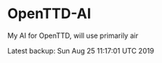 # OpenTTD-AI
My AI for OpenTTD, will use primarily air

Latest backup: Sun Aug 25 11:17:01 UTC 2019
